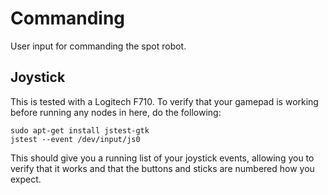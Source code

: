 # Commanding

User input for commanding the spot robot.

## Joystick

This is tested with a Logitech F710. To verify that your gamepad is working before running any nodes in here, do the following:

```
sudo apt-get install jstest-gtk
jstest --event /dev/input/js0
```

This should give you a running list of your joystick events, allowing you to verify that it works and that the buttons and sticks are numbered how you expect.